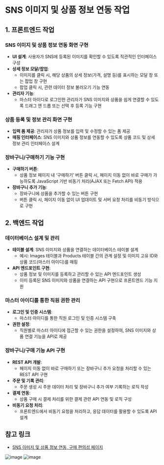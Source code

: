 # SNS 이미지 및 상품 정보 연동 작업

## 1. 프론트엔드 작업

### SNS 이미지 및 상품 정보 연동 화면 구현
- **UI 설계**: 사용자가 SNS에 등록된 이미지를 확인할 수 있도록 직관적인 인터페이스 구성
- **상세 정보 모달/팝업**: 
  - 이미지를 클릭 시, 해당 상품의 상세 정보(가격, 설명 등)를 표시하는 모달 창 또는 팝업 창 구현
  - 팝업 클릭 시, 관련 데이터 정보 불러오기 기능 연동
- **관리자 기능**: 
  - 마스터 아이디로 로그인한 관리자가 SNS 이미지와 상품을 쉽게 연결할 수 있도록 드래그 앤 드롭 또는 선택 후 등록 기능 구현

### 상품 등록 및 정보 관리 화면 구현
- **입력 폼 제공**: 관리자가 상품 정보를 입력 및 수정할 수 있는 폼 제공
- **매핑 인터페이스**: SNS 이미지와 상품 정보를 연동할 수 있도록 상품 코드 및 상세 정보 관리 인터페이스 설계

### 장바구니/구매하기 기능 구현
- **구매하기 버튼**: 
  - 상품 정보 페이지 내 ‘구매하기’ 버튼 클릭 시, 페이지 이동 없이 바로 구매가 가능하도록 JavaScript 기반 비동기 처리(AJAX 또는 Fetch API) 적용
- **장바구니 추가 기능**: 
  - 장바구니에 상품을 추가할 수 있는 버튼 구현
  - 버튼 클릭 시, 페이지 이동 없이 UI 업데이트 및 서버 요청 처리를 비동기 방식으로 구현

## 2. 백엔드 작업

### 데이터베이스 설계 및 관리
- **테이블 설계**: SNS 이미지와 상품을 연결하는 데이터베이스 테이블 설계
  - 예시: Images 테이블과 Products 테이블 간의 관계 설정 및 이미지 고유 ID와 상품 코드(마스터 아이디)를 매핑
- **API 엔드포인트 구현**: 
  - 상품 정보 및 이미지를 등록하고 관리할 수 있는 API 엔드포인트 생성
  - 이미 등록된 SNS 이미지와 상품을 연결하는 API 구현으로 프론트엔드 기능 지원

### 마스터 아이디를 통한 직원 권한 관리
- **로그인 및 인증 시스템**: 
  - 마스터 아이디를 통한 직원 로그인 및 인증 시스템 구축
- **권한 설정**: 
  - 직원별로 마스터 아이디에 접근할 수 있는 권한을 설정하여, SNS 이미지와 상품 연결 기능을 API로 제공

### 장바구니/구매 기능 API 구현
- **REST API 개발**: 
  - 페이지 이동 없이 바로 구매하기 또는 장바구니 추가 요청을 처리할 수 있는 REST API 구현
- **주문 및 기록 관리**: 
  - 주문 생성 시 주문 데이터 처리 및 장바구니 추가 여부 기록하는 로직 작성
- **결제 연동**: 
  - 상품 구매 시 결제 처리를 위한 결제 관련 API 연동 및 로직 구성
- **비동기 요청 처리**: 
  - 프론트엔드에서 비동기 요청을 처리하고, 응답 데이터를 활용할 수 있도록 API 설계
## 참고 링크
- [SNS 이미지 및 상품 정보 연동, 구매 편의성 페이지](https://yogibo.kr/event/yogiyogi.html)




![image](https://github.com/user-attachments/assets/1933f6df-e1e6-423d-87fa-81aa59e5a35a)
![image](https://github.com/user-attachments/assets/e4d20721-fe43-4264-b2f1-7f584377f291)
